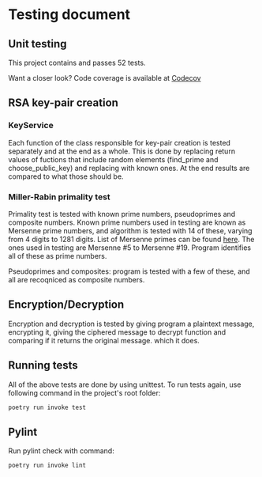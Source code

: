 # Testing document

## Unit testing

This project contains and passes 52 tests.

Want a closer look? Code coverage is available at [Codecov](https://app.codecov.io/gh/jhakkari/tiralabra-RSA)

## RSA key-pair creation

### KeyService

Each function of the class responsible for key-pair creation is tested separately and at the end as a whole. This is done by replacing return values of fuctions that include random elements (find_prime and choose_public_key) and replacing with known ones. At the end results are compared to what those should be. 

### Miller-Rabin primality test

Primality test is tested with known prime numbers, pseudoprimes and composite numbers. Known prime numbers used in testing are known as Mersenne prime numbers, and algorithm is tested with 14 of these, varying from 4 digits to 1281 digits. List of Mersenne primes can be found [here](https://www.mersenne.org/primes/). The ones used in testing are Mersenne #5 to Mersenne #19. Program identifies all of these as prime numbers.

Pseudoprimes and composites: program is tested with a few of these, and all are recoqniced as composite numbers.

## Encryption/Decryption

Encryption and decryption is tested by giving program a plaintext message, encrypting it, giving the ciphered message to decrypt function and comparing if it returns the original message. which it does.

## Running tests

All of the above tests are done by using unittest. To run tests again, use following command in the project's root folder:

```bash
poetry run invoke test
```

## Pylint

Run pylint check with command:

```bash
poetry run invoke lint
```